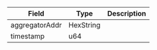 | Field          | Type      | Description |
| -------------- | --------- | ----------- |
| aggregatorAddr | HexString |             |
| timestamp      | u64       |             |
